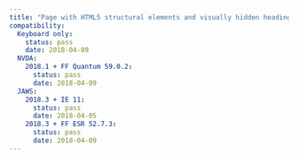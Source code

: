```yaml
---
title: "Page with HTML5 structural elements and visually hidden headings"
compatibility:
  Keyboard only:
    status: pass
    date: 2018-04-09
  NVDA:
    2018.1 + FF Quantum 59.0.2:
      status: pass
      date: 2018-04-09
  JAWS:
    2018.3 + IE 11:
      status: pass
      date: 2018-04-05
    2018.3 + FF ESR 52.7.3:
      status: pass
      date: 2018-04-09
---
```

